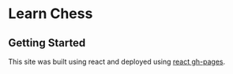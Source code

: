 # Learn Chess

## Getting Started

This site was built using react and deployed using [react gh-pages](https://dev.to/yuribenjamin/how-to-deploy-react-app-in-github-pages-2a1f). 

